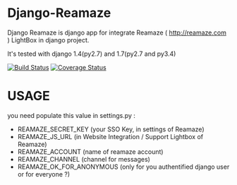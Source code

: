 Django-Reamaze
==================

Django Reamaze is django app for integrate Reamaze ( http://reamaze.com ) LightBox in django project.

It's tested with django 1.4(py2.7) and 1.7(py2.7 and py3.4)

[![Build Status](https://travis-ci.org/mrjmad/django-reamaze.svg?branch=master)](https://travis-ci.org/mrjmad/django-reamaze)  [![Coverage Status](https://img.shields.io/coveralls/mrjmad/django-reamaze.svg)](https://coveralls.io/r/mrjmad/django-reamaze?branch=master)

USAGE
======

you need populate this value in settings.py : 

* REAMAZE_SECRET_KEY (your SSO Key, in settings of Reamaze)
* REAMAZE_JS_URL (in  Website Integration / Support Lightbox of Reamaze)
* REAMAZE_ACCOUNT (name of reamaze account)
* REAMAZE_CHANNEL  (channel for messages)
* REAMAZE_OK_FOR_ANONYMOUS (only for you authentified django user or for everyone ?)
